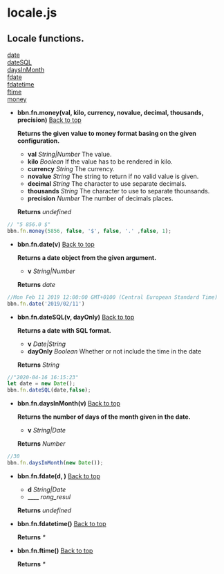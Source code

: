 # locale.js

## Locale functions.

<a name="bbn_top"></a>[date](#date)  
[dateSQL](#dateSQL)  
[daysInMonth](#daysInMonth)  
[fdate](#fdate)  
[fdatetime](#fdatetime)  
[ftime](#ftime)  
[money](#money)  


- <a name="money"></a>**bbn.fn.money(val, kilo, currency, novalue, decimal, thousands, precision)** [Back to top](#bbn_top)

  __Returns the given value to money format basing on the given configuration.__

  * __val__ _String|Number_ The value.
  * __kilo__ _Boolean_ If the value has to be rendered in kilo.
  * __currency__ _String_ The currency.
  * __novalue__ _String_ The string to return if no valid value is given.
  * __decimal__ _String_ The character to use separate decimals.
  * __thousands__ _String_ The character to use to separate thounsands.
  * __precision__ _Number_ The number of decimals places.

  __Returns__ _undefined_ 


``` javascript
// "5 856.0 $"
bbn.fn.money(5856, false, '$', false, '.' ,false, 1);
```


- <a name="date"></a>**bbn.fn.date(v)** [Back to top](#bbn_top)

  __Returns a date object from the given argument.__

  * __v__ _String|Number_ 

  __Returns__ _date_ 


``` javascript
//Mon Feb 11 2019 12:00:00 GMT+0100 (Central European Standard Time)
bbn.fn.date('2019/02/11')
```


- <a name="dateSQL"></a>**bbn.fn.dateSQL(v, dayOnly)** [Back to top](#bbn_top)

  __Returns a date with SQL format.__

  * __v__ _Date|String_ 
  * __dayOnly__ _Boolean_ Whether or not include the time in the date

  __Returns__ _String_ 


``` javascript
//"2020-04-16 16:15:23"
let date = new Date();
bbn.fn.dateSQL(date,false);
```


- <a name="daysInMonth"></a>**bbn.fn.daysInMonth(v)** [Back to top](#bbn_top)

  __Returns the number of days of the month given in the date.__

  * __v__ _String|Date_ 

  __Returns__ _Number_ 


``` javascript
//30
bbn.fn.daysInMonth(new Date());
```


- <a name="fdate"></a>**bbn.fn.fdate(d, )** [Back to top](#bbn_top)

  * __d__ _String|Date_ 
  * ____ _rong_resul_ 

  __Returns__ _undefined_ 

- <a name="fdatetime"></a>**bbn.fn.fdatetime()** [Back to top](#bbn_top)


  __Returns__ _*_ 

- <a name="ftime"></a>**bbn.fn.ftime()** [Back to top](#bbn_top)


  __Returns__ _*_ 